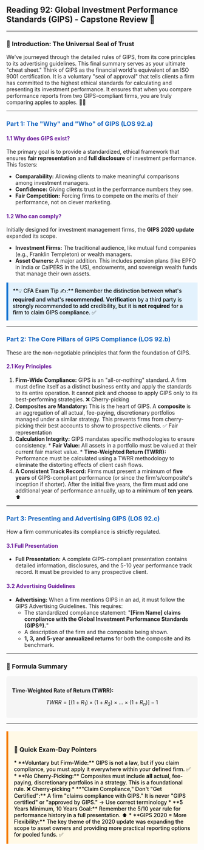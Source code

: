 ## Reading 92: Global Investment Performance Standards (GIPS) - Capstone Review 🚀

-----

### 🎯 Introduction: The Universal Seal of Trust

We've journeyed through the detailed rules of GIPS, from its core principles to its advertising guidelines. This final summary serves as your ultimate "cheat sheet." Think of GIPS as the financial world's equivalent of an ISO 9001 certification. It is a voluntary "seal of approval" that tells clients a firm has committed to the highest ethical standards for calculating and presenting its investment performance. It ensures that when you compare performance reports from two GIPS-compliant firms, you are truly comparing apples to apples. 🍎🍏

-----

### <span style="color: #1565C0;">Part 1: The "Why" and "Who" of GIPS (LOS 92.a)</span>

#### <span style="color: #6A1B9A;">1.1 Why does GIPS exist?</span>
The primary goal is to provide a standardized, ethical framework that ensures **fair representation** and **full disclosure** of investment performance. This fosters:
  * **Comparability:** Allowing clients to make meaningful comparisons among investment managers.
  * **Confidence:** Giving clients trust in the performance numbers they see.
  * **Fair Competition:** Forcing firms to compete on the merits of their performance, not on clever marketing.

#### <span style="color: #6A1B9A;">1.2 Who can comply?</span>
Initially designed for investment management firms, the **GIPS 2020 update** expanded its scope.
  * **Investment Firms:** The traditional audience, like mutual fund companies (e.g., Franklin Templeton) or wealth managers.
  * **Asset Owners:** A major addition. This includes pension plans (like EPFO in India or CalPERS in the US), endowments, and sovereign wealth funds that manage their own assets.

<div style="background-color: #E3F2FD; border-left: 5px solid #1976D2; padding: 12px; margin: 15px 0;">
<div style="color: #000000; font-weight: 500;">
**💡 CFA Exam Tip ✍️:** Remember the distinction between what's <b>required</b> and what's <b>recommended</b>. <b>Verification</b> by a third party is strongly recommended to add credibility, but it is <b>not required</b> for a firm to claim GIPS compliance. ✅
</div>
</div>

-----

### <span style="color: #1565C0;">Part 2: The Core Pillars of GIPS Compliance (LOS 92.b)</span>

These are the non-negotiable principles that form the foundation of GIPS.

#### <span style="color: #6A1B9A;">2.1 Key Principles</span>
  1. **Firm-Wide Compliance:** GIPS is an "all-or-nothing" standard. A firm must define itself as a distinct business entity and apply the standards to its entire operation. It cannot pick and choose to apply GIPS only to its best-performing strategies. ❌ Cherry-picking
  2. **Composites are Mandatory:** This is the heart of GIPS. A **composite** is an aggregation of all actual, fee-paying, discretionary portfolios managed under a similar strategy. This prevents firms from cherry-picking their best accounts to show to prospective clients. ✅ Fair representation
  3. **Calculation Integrity:** GIPS mandates specific methodologies to ensure consistency.
    * **Fair Value:** All assets in a portfolio must be valued at their current fair market value.
    * **Time-Weighted Return (TWRR):** Performance must be calculated using a TWRR methodology to eliminate the distorting effects of client cash flows.
  4. **A Consistent Track Record:** Firms must present a minimum of **five years** of GIPS-compliant performance (or since the firm's/composite's inception if shorter). After the initial five years, the firm must add one additional year of performance annually, up to a minimum of **ten years**. ⬆️

-----

### <span style="color: #1565C0;">Part 3: Presenting and Advertising GIPS (LOS 92.c)</span>

How a firm communicates its compliance is strictly regulated.

#### <span style="color: #6A1B9A;">3.1 Full Presentation</span>
  * **Full Presentation:** A complete GIPS-compliant presentation contains detailed information, disclosures, and the 5-10 year performance track record. It must be provided to any prospective client.

#### <span style="color: #6A1B9A;">3.2 Advertising Guidelines</span>
  * **Advertising:** When a firm mentions GIPS in an ad, it must follow the GIPS Advertising Guidelines. This requires:
    * The standardized compliance statement: "<b>[Firm Name] claims compliance with the Global Investment Performance Standards (GIPS®).</b>"
    * A description of the firm and the composite being shown.
    * **1, 3, and 5-year annualized returns** for both the composite and its benchmark.

-----

### 🧪 Formula Summary

<div style="background-color: #F5F5F5; padding: 15px; border-radius: 5px; margin: 10px 0;">

**Time-Weighted Rate of Return (TWRR):**

$$TWRR = [(1+R_1) \times (1+R_2) \times ... \times (1+R_n)] - 1$$

</div>

-----

<div style="background-color: #FFF9E6; border-left: 5px solid #F57C00; padding: 15px; margin: 20px 0;">

### 🎯 Quick Exam-Day Pointers

<div style="color: #000000; font-weight: 500;">
  * **Voluntary but Firm-Wide:** GIPS is not a law, but if you claim compliance, you must apply it everywhere within your defined firm. ✅
  * **No Cherry-Picking:** Composites must include <b>all</b> actual, fee-paying, discretionary portfolios in a strategy. This is a foundational rule. ❌ Cherry-picking
  * **"Claim Compliance," Don't "Get Certified":** A firm "claims compliance with GIPS." It is never "GIPS certified" or "approved by GIPS." → Use correct terminology
  * **5 Years Minimum, 10 Years Goal:** Remember the 5/10 year rule for performance history in a full presentation. ⬆️
  * **GIPS 2020 = More Flexibility:** The key theme of the 2020 update was expanding the scope to asset owners and providing more practical reporting options for pooled funds. ✅
</div>
</div>